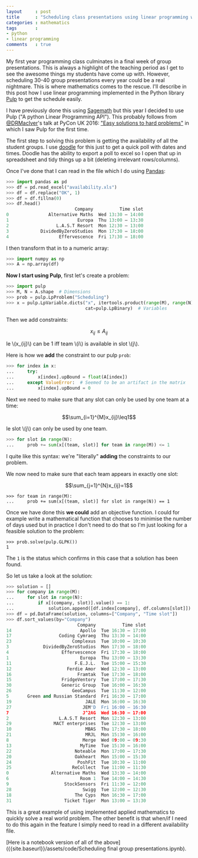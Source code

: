 ```yaml
---
layout     : post
title      : "Scheduling class presentations using linear programming with Python"
categories : mathematics
tags       :
- python
- linear programming
comments   : true
---
```


My first year programming class culminates in a final week of group
presentations. This is always a highlight of the teaching period as I get to see
the awesome things my students have come up with. However, scheduling 30-40
group presentations every year could be a real nightmare. This is where
mathematics comes to the rescue. I'll describe in this post how I use linear
programming implemented in the Python library
[Pulp](https://github.com/coin-or/pulp) to get the schedule easily.

I have previously done this using [Sagemath](http://www.sagemath.org/) but this
year I decided to use Pulp ("A python Linear Programming API"). This probably
follows from [@DRMacIver](https://twitter.com/DRMacIver)'s talk at PyCon UK
2016: ["Easy solutions to hard
problems"](https://www.youtube.com/watch?v=OkusHEBOhmQ) in which I saw Pulp for
the first time.

The first step to solving this problem is getting the availability of all the
student groups. I use [doodle](http://www.doodle.com/) for this just to get a
quick poll with dates and times. Doodle has the ability to export a poll to
excel so I open that up in spreadsheet and tidy things up a bit (deleting
irrelevant rows/columns).

Once I've done that I can read in the file which I do using
[Pandas](http://pandas.pydata.org/):

```python
>>> import pandas as pd
>>> df = pd.read_excel("availability.xls")
>>> df = df.replace("OK", 1)
>>> df = df.fillna(0)
>>> df.head()
                          Company          Time slot
0               Alternative Maths  Wed 13:30 – 14:00
1                          Europa  Thu 13:00 – 13:30
2                  L.A.S.T Resort  Mon 12:30 – 13:00
3            DividedByZeroStudios  Mon 17:30 – 18:00
4                   Effervescence  Fri 17:30 – 18:00

```

I then transform that in to a numeric array:

```python
>>> import numpy as np
>>> A = np.array(df)

```

**Now I start using Pulp**, first let's create a problem:

```python
>>> import pulp
>>> M, N = A.shape  # Dimensions
>>> prob = pulp.LpProblem("Scheduling")
>>> x = pulp.LpVariable.dicts("x", itertools.product(range(M), range(N)),
							  cat=pulp.LpBinary)  # Variables
```

Then we add constraints:

$$x_{ij} \leq A_{ij}$$

Ie \\(x\_{ij}\\) can be 1 iff team \\(i\\) is available in slot \\(j\\).

Here is how we __add__ the constraint to our pulp `prob`:


```python
>>> for index in x:
... 	try:
...         x[index].upBound = float(A[index])
...     except ValueError:  # Seemed to be an artifact in the matrix
...         x[index].upBound = 0

```

Next we need to make sure that any slot can only be used by one team at a time:

$$\sum_{i=1}^{M}x_{ij}\leq1$$

Ie slot \\(j\\) can only be used by one team.

```python
>>> for slot in range(N):
... 	prob += sum(x[(team, slot)] for team in range(M)) <= 1

```

I quite like this syntax: we're "literally" __adding__ the constraints to our
problem.

We now need to make sure that each team appears in exactly one slot:

$$\sum_{j=1}^{N}x_{ij}=1$$

```
>>> for team in range(M):
...     prob += sum(x[(team, slot)] for slot in range(N)) == 1

```

Once we have done this **we could** add an objective function. I could for
example write a mathematical function that chooses to minimise the number of
days used but in practice I don't need to do that so I'm just looking for a
feasible solution to the problem:

```
>>> prob.solve(pulp.GLPK())
1

```

The `1` is the status which confirms in this case that a solution has been found.

So let us take a look at the solution:


```python
>>> solution = []
>>> for company in range(M):
...     for slot in range(N):
...         if x[(company, slot)].value() == 1:
...         	solution.append([df.index[company], df.columns[slot]])
>>> df = pd.DataFrame(solution, columns=["Company", "Time slot"])
>>> df.sort_values(by="Company")
                           Company          Time slot
14                          Apollo  Tue 16:30 – 17:00
17                  Coding Cymraeg  Thu 13:30 – 14:00
23                       Complexus  Tue 10:00 – 10:30
3             DividedByZeroStudios  Mon 17:30 – 18:00
4                    Effervescence  Fri 17:30 – 18:00
1                           Europa  Thu 13:00 – 13:30
11                        F.E.J.L.  Tue 15:00 – 15:30
12                     Ferdie Amor  Wed 12:30 – 13:00
16                         Framtak  Tue 17:30 – 18:00
15                   FridgeVentory  Tue 17:00 – 17:30
30                   Generic Group  Tue 16:00 – 16:30
26                       GeoCampus  Tue 11:30 – 12:00
5       Green and Russian Standard  Fri 16:30 – 17:00
19                            JALE  Mon 16:00 – 16:30
27                           JEM'D  Fri 16:00 – 16:30
7                            J^2AG  Wed 16:30 – 17:00
2                   L.A.S.T Resort  Mon 12:30 – 13:00
29                MACT enterprises  Tue 12:30 – 13:00
10                            MBAS  Thu 17:30 – 18:00
21                            MRJL  Mon 15:30 – 16:00
8                            Merge  Wed 09:00 – 09:30
13                          MyTime  Tue 15:30 – 16:00
22                        Noteable  Mon 17:00 – 17:30
20                        Oakheart  Mon 15:00 – 15:30
24                         PoshFit  Tue 10:30 – 11:00
25                       ReCollect  Tue 11:00 – 11:30
0                Alternative Maths  Wed 13:30 – 14:00
6                           Room 1  Tue 14:00 – 14:30
9                     StockSensors  Fri 11:30 – 12:00
28                           Swigg  Tue 12:00 – 12:30
18                        The Cyps  Mon 16:30 – 17:00
31                    Ticket Tiger  Mon 13:00 – 13:30

```

This is a great example of using implemented applied mathematics to quickly
solve a real world problem. The other benefit is that when/if I need to do this
again in the feature I simply need to read in a different availability file.

[Here is a notebook version of all of the above]({{site.baseurl}}/assets/code/Scheduling final group presentations.ipynb).
